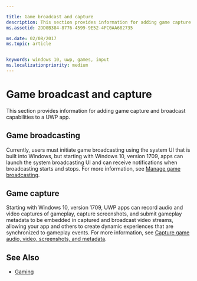 ```yaml
---

title: Game broadcast and capture
description: This section provides information for adding game capture and broadcast capabilities to a UWP app.
ms.assetid: 2DD0B384-8776-4599-9E52-4FC0AA682735

ms.date: 02/08/2017
ms.topic: article


keywords: windows 10, uwp, games, input
ms.localizationpriority: medium
---
```


# Game broadcast and capture

This section provides information for adding game capture and broadcast capabilities to a UWP app.

## Game broadcasting
Currently, users must initiate game broadcasting using the system UI that is built into Windows, but starting with Windows 10, version 1709, apps can launch the system broadcasting UI and can receive notifications when broadcasting starts and stops. For more information, see [Manage game broadcasting](manage-game-broadcasting.md).

## Game capture
Starting with Windows 10, version 1709, UWP apps can record audio and video captures of gameplay, capture screenshots, and submit gameplay metadata to be embedded in captured and broadcast video streams, allowing your app and others to create dynamic experiences that are synchronized to gameplay events. For more information, see [Capture game audio, video, screenshots, and metadata](capture-game-audio-video-screenshots-and-metadata.md).



## See Also

* [Gaming](index.md)